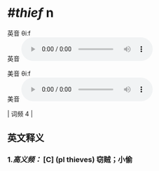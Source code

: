 # ***\#thief*** n
英音 θiːf  
英音
<audio src="./media/thief-B.aac" controls="controls"></audio>

美音 θiːf  
美音
<audio src="./media/thief.aac" controls="controls"></audio>



| 词频 4 |  

英文释义
---
### 1.*高义频：* **[C] (pl thieves) 窃贼；小偷**  



